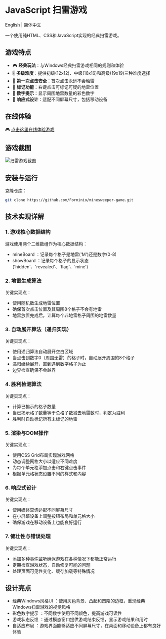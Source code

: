 # JavaScript 扫雷游戏

[English](README.md) | [简体中文](README.zh-CN.md)

一个使用纯HTML、CSS和JavaScript实现的经典扫雷游戏。

## 游戏特点

- 🎮 **经典玩法**：与Windows经典扫雷游戏相同的规则和体验
- 🎚️ **多级难度**：提供初级(12x12)、中级(16x16)和高级(19x19)三种难度选择
- 🎯 **第一次点击安全**：首次点击永远不会触雷
- 🚩 **标记功能**：右键点击可标记可疑的地雷位置
- 🔢 **数字提示**：显示周围地雷数量的彩色数字
- 📱 **响应式设计**：适配不同屏幕尺寸，包括移动设备

## 在线体验

🎮 [点击这里在线体验游戏](https://blog.forminio.cn/sao-lei)

## 游戏截图

![扫雷游戏截图](https://cdn.forminio.cn/picx-images-hosting@master/wenzhan/扫雷截图.esqorn3ch.webp)

## 安装与运行

克隆仓库：

```bash
git clone https://github.com/Forminio/minesweeper-game.git
```

## 技术实现详解
### 1. 游戏核心数据结构
游戏使用两个二维数组作为核心数据结构：
- mineBoard ：记录每个格子是地雷('M')还是数字(0-8)
- showBoard ：记录每个格子的显示状态('hidden'、'revealed'、'flag'、'mine')

### 2. 地雷生成算法
关键实现点：

- 使用随机数生成地雷位置
- 确保首次点击位置及其周围8个格子不会有地雷
- 地雷放置完成后，计算每个非地雷格子周围的地雷数量
### 3. 自动展开算法（递归实现）
关键实现点：

- 使用递归算法自动展开空白区域
- 当点击到数字0（周围无雷）的格子时，自动展开周围的8个格子
- 递归继续展开，直到遇到数字格子为止
- 边界检查确保不会越界
### 4. 胜利检测算法
关键实现点：

- 计算已揭示的格子数量
- 当已揭示格子数量等于总格子数减去地雷数时，判定为胜利
- 胜利时自动标记所有未标记的地雷
### 5. 渲染与DOM操作
关键实现点：

- 使用CSS Grid布局实现游戏网格
- 动态调整网格大小以适应不同难度
- 为每个单元格添加点击和右键点击事件
- 根据单元格状态设置不同的样式和内容
### 6. 响应式设计
关键实现点：

- 使用媒体查询适配不同屏幕尺寸
- 在小屏幕设备上调整按钮布局和单元格大小
- 确保游戏在移动设备上也能良好运行
### 7. 健壮性与错误处理
关键实现点：

- 添加多种事件监听确保游戏在各种情况下都能正常运行
- 定期检查游戏状态，自动修复可能的问题
- 处理页面可见性变化、缓存加载等特殊情况

## 设计亮点
- 经典Windows风格UI ：使用灰色背景、凸起和凹陷的边框，重现经典Windows扫雷游戏的视觉风格
- 彩色数字提示 ：不同数字使用不同颜色，提高游戏可读性
- 游戏状态反馈 ：通过模态窗口提供游戏结束反馈，显示游戏结果和用时
- 自适应布局 ：游戏界面能够适应不同屏幕尺寸，在桌面和移动设备上都有良好体验
